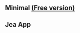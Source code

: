 ## Minimal [(Free version)](https://minimal-kit-react.vercel.app/)

<!-- Lending And Borrowing APP Admin Control -->

## Jea App

<!--
exports.updateBlog = async (req, res) => {
  try {
    const id = req.params.id;
    const blog = await  User.findByIdAndUpdate(id, image, {
      new: true,
    });;

    const response = new Response(
      true,
      200,
      "Blog post updated successfully",
      blog
    );
    res.status(response.code).json(response);
  } catch (err) {
    console.log(err);
    const response = new Response(false, 500, "Server Error", err);
    res.status(response.code).json(response);
  }
};

upload.single("image"),

  cloudinary.uploader.upload(req.file.path, async (error, result) => {
      if (result) {
        let image = result.secure_url;
        await userService.updateUserWithId(id, { image });

        const response = new Response(
          true,
          200,
          "Image uploaded successfully",
          image
        );
        userLogger.info(`User Image Updated - ${id}`);
        return res.status(response.code).json(response);
      }
    });

  const [property_details, setProperty_details] = useState({
    price: '',
    address: '',
    additional_fees: '',
    property_id: '',
    property_type: '',
    year_built: '',
    category: '',
    status: '',
    Number_of_Stories: '',
    garage_capacity: '',
    recent_renovations: '',
    youtube_url: '',
  });

  const [features, setFeatures] = useState({
    feature_1: '',
    feature_2: '',
    feature_3: '',
    feature_4: '',
    feature_5: '',
    feature_6: '',
    feature_7: '',
    feature_8: '',
  });
  const [neighborhood_info, setNeighborhood_info] = useState({
    neighborhood_info1: '',
    neighborhood_info2: '',
    neighborhood_info3: '',
    neighborhood_info4: '',
    neighborhood_info5: '',
    neighborhood_info6: '',
  });

  const handleChange = (e) => {
    const { name, value } = e.target;
    setProperty_details((prevDetails) => ({
      ...prevDetails,
      [name]: value,
    }));
  };
  const handleChangeFatures = (e) => {
    const { name, value } = e.target;
    setFeatures((prevFeatures) => ({
      ...prevFeatures,
      [name]: value,
    }));
  };

  const handleChangeInfo = (e) => {
    const { name, value } = e.target;
    setNeighborhood_info((prevDetails) => ({
      ...prevDetails,
      [name]: value,
    }));
  };
 -->
